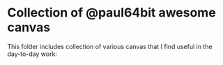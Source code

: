 # Collection of @paul64bit awesome canvas

This folder includes collection of various canvas that I find useful in the day-to-day work:


